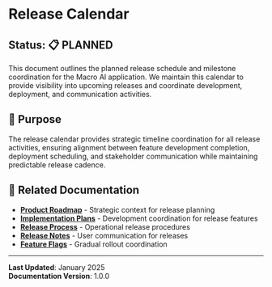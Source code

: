 # Release Calendar

## Status: 📋 PLANNED

This document outlines the planned release schedule and milestone coordination for the Macro AI application. We maintain
this calendar to provide visibility into upcoming releases and coordinate development, deployment, and communication
activities.

## 🎯 Purpose

The release calendar provides strategic timeline coordination for all release activities, ensuring alignment between
feature development completion, deployment scheduling, and stakeholder communication while maintaining predictable
release cadence.

## 🔗 Related Documentation

- **[Product Roadmap](../../strategy/product-roadmap.md)** - Strategic context for release planning
- **[Implementation Plans](../implementation-plans/README.md)** - Development coordination for release features
- **[Release Process](../../../operations/release-process.md)** - Operational release procedures
- **[Release Notes](../../communication/release-notes/README.md)** - User communication for releases
- **[Feature Flags](../feature-flags/README.md)** - Gradual rollout coordination

---

**Last Updated**: January 2025  
**Documentation Version**: 1.0.0
